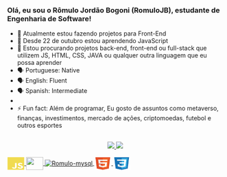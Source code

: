 ### Olá, eu sou o Rômulo Jordão Bogoni (RomuloJB), estudante de Engenharia de Software!

- 🔭 Atualmente estou fazendo projetos para Front-End
- 🌱 Desde 22 de outubro estou aprendendo JavaScript
- 👯 Estou procurando projetos back-end, front-end ou full-stack que utilizem JS, HTML, CSS, JAVA ou qualquer outra linguagem que eu possa aprender
- 🗣️ Portuguese: Native
- 🗣️ English: Fluent
- 🗣️ Spanish: Intermediate
- 
- ⚡ Fun fact: Além de programar, Eu gosto de assuntos como metaverso, finanças, investimentos, mercado de ações, criptomoedas, futebol e outros esportes
##
<div align="center">
  <a href="https://github.com/rafaballerini">
  <img height="180em" src="https://github-readme-stats.vercel.app/api?username=RomuloJB&show_icons=true&theme=highcontrast&include_all_commits=true&count_private=true"/>
  <img height="180em" src="https://github-readme-stats.vercel.app/api/top-langs/?username=RomuloJB&layout=compact&langs_count=7&theme=highcontrast"/>
</div>
  
  <div style="display: inline_block"><br>
  <img align="center" alt="Romulo-Js" height="30" width="40" src="https://raw.githubusercontent.com/devicons/devicon/master/icons/javascript/javascript-plain.svg">
  <img align="center" alt"Romulo-Java" height="30" width="40" src="https://cdn.jsdelivr.net/gh/devicons/devicon/icons/java/java-original.svg" />
  <img align="center" alt="Romulo-mysql" height="30" width="40" src="https://cdn.jsdelivr.net/gh/devicons/devicon/icons/mysql/mysql-original.svg" />
  <img align="center" alt="Romulo-HTML" height="30" width="40" src="https://raw.githubusercontent.com/devicons/devicon/master/icons/html5/html5-original.svg">
  <img align="center" alt="Romulo-CSS" height="30" width="40" src="https://raw.githubusercontent.com/devicons/devicon/master/icons/css3/css3-original.svg">
   
</div>
